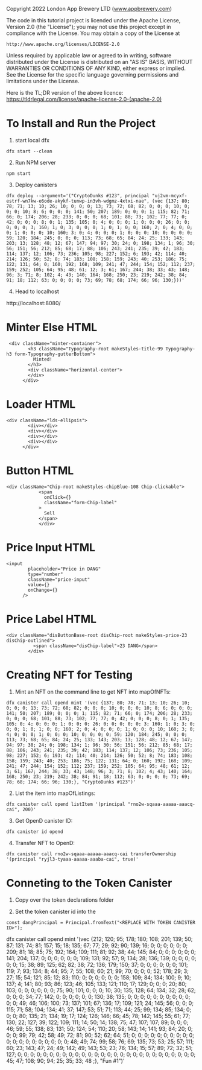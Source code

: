 Copyright 2022 London App Brewery LTD (www.appbrewery.com)

The code in this tutorial project is licended under the Apache License, Version 2.0 (the "License");
you may not use this project except in compliance with the License.
You may obtain a copy of the License at

    http://www.apache.org/licenses/LICENSE-2.0

Unless required by applicable law or agreed to in writing, software
distributed under the License is distributed on an "AS IS" BASIS,
WITHOUT WARRANTIES OR CONDITIONS OF ANY KIND, either express or implied.
See the License for the specific language governing permissions and
limitations under the License.

Here is the TL;DR version of the above licence:
https://tldrlegal.com/license/apache-license-2.0-(apache-2.0)

# To Install and Run the Project

1. start local dfx

```
dfx start --clean
```

2. Run NPM server

```
npm start
```

3. Deploy canisters

```
dfx deploy --argument='("CryptoDunks #123", principal "uj2vm-mcyxf-estrf-wn7kw-e6ode-akykf-tunwp-in3vh-wdgmz-4xtxi-nae", (vec {137; 80; 78; 71; 13; 10; 26; 10; 0; 0; 0; 13; 73; 72; 68; 82; 0; 0; 0; 10; 0; 0; 0; 10; 8; 6; 0; 0; 0; 141; 50; 207; 189; 0; 0; 0; 1; 115; 82; 71; 66; 0; 174; 206; 28; 233; 0; 0; 0; 68; 101; 88; 73; 102; 77; 77; 0; 42; 0; 0; 0; 8; 0; 1; 135; 105; 0; 4; 0; 0; 0; 1; 0; 0; 0; 26; 0; 0; 0; 0; 0; 3; 160; 1; 0; 3; 0; 0; 0; 1; 0; 1; 0; 0; 160; 2; 0; 4; 0; 0; 0; 1; 0; 0; 0; 10; 160; 3; 0; 4; 0; 0; 0; 1; 0; 0; 0; 10; 0; 0; 0; 0; 59; 120; 184; 245; 0; 0; 0; 113; 73; 68; 65; 84; 24; 25; 133; 143; 203; 13; 128; 48; 12; 67; 147; 94; 97; 30; 24; 0; 198; 134; 1; 96; 30; 56; 151; 56; 212; 85; 68; 17; 88; 106; 243; 241; 235; 39; 42; 183; 114; 137; 12; 106; 73; 236; 105; 98; 227; 152; 6; 193; 42; 114; 40; 214; 126; 50; 52; 8; 74; 183; 108; 158; 159; 243; 40; 253; 186; 75; 122; 131; 64; 0; 160; 192; 168; 109; 241; 47; 244; 154; 152; 112; 237; 159; 252; 105; 64; 95; 48; 61; 12; 3; 61; 167; 244; 38; 33; 43; 148; 96; 3; 71; 8; 102; 4; 43; 140; 164; 168; 250; 23; 219; 242; 38; 84; 91; 18; 112; 63; 0; 0; 0; 0; 73; 69; 78; 68; 174; 66; 96; 130;}))'
```

4. Head to localhost

http://localhost:8080/

# Minter Else HTML

```
 <div className="minter-container">
        <h3 className="Typography-root makeStyles-title-99 Typography-h3 form-Typography-gutterBottom">
          Minted!
        </h3>
        <div className="horizontal-center">
        </div>
      </div>

```

# Loader HTML

```
<div className="lds-ellipsis">
        <div></div>
        <div></div>
        <div></div>
        <div></div>
      </div>
```

# Button HTML

```
<div className="Chip-root makeStyles-chipBlue-108 Chip-clickable">
            <span
              onClick={}
              className="form-Chip-label"
            >
              Sell
            </span>
            </div>
```

# Price Input HTML

```
<input
        placeholder="Price in DANG"
        type="number"
        className="price-input"
        value={}
        onChange={}
      />
```

# Price Label HTML

```
<div className="disButtonBase-root disChip-root makeStyles-price-23 disChip-outlined">
          <span className="disChip-label">23 DANG</span>
        </div>
```

# Creating NFT for Testing

1. Mint an NFT on the command line to get NFT into mapOfNFTs:

```
dfx canister call opend mint '(vec {137; 80; 78; 71; 13; 10; 26; 10; 0; 0; 0; 13; 73; 72; 68; 82; 0; 0; 0; 10; 0; 0; 0; 10; 8; 6; 0; 0; 0; 141; 50; 207; 189; 0; 0; 0; 1; 115; 82; 71; 66; 0; 174; 206; 28; 233; 0; 0; 0; 68; 101; 88; 73; 102; 77; 77; 0; 42; 0; 0; 0; 8; 0; 1; 135; 105; 0; 4; 0; 0; 0; 1; 0; 0; 0; 26; 0; 0; 0; 0; 0; 3; 160; 1; 0; 3; 0; 0; 0; 1; 0; 1; 0; 0; 160; 2; 0; 4; 0; 0; 0; 1; 0; 0; 0; 10; 160; 3; 0; 4; 0; 0; 0; 1; 0; 0; 0; 10; 0; 0; 0; 0; 59; 120; 184; 245; 0; 0; 0; 113; 73; 68; 65; 84; 24; 25; 133; 143; 203; 13; 128; 48; 12; 67; 147; 94; 97; 30; 24; 0; 198; 134; 1; 96; 30; 56; 151; 56; 212; 85; 68; 17; 88; 106; 243; 241; 235; 39; 42; 183; 114; 137; 12; 106; 73; 236; 105; 98; 227; 152; 6; 193; 42; 114; 40; 214; 126; 50; 52; 8; 74; 183; 108; 158; 159; 243; 40; 253; 186; 75; 122; 131; 64; 0; 160; 192; 168; 109; 241; 47; 244; 154; 152; 112; 237; 159; 252; 105; 64; 95; 48; 61; 12; 3; 61; 167; 244; 38; 33; 43; 148; 96; 3; 71; 8; 102; 4; 43; 140; 164; 168; 250; 23; 219; 242; 38; 84; 91; 18; 112; 63; 0; 0; 0; 0; 73; 69; 78; 68; 174; 66; 96; 130;}, "CryptoDunks #123")'
```

2. List the item into mapOfListings:

```
dfx canister call opend listItem '(principal "rno2w-sqaaa-aaaaa-aaacq-cai", 200)'
```

3. Get OpenD canister ID:

```
dfx canister id opend
```

4. Transfer NFT to OpenD:

```
dfx canister call rno2w-sqaaa-aaaaa-aaacq-cai transferOwnership '(principal "ryjl3-tyaaa-aaaaa-aaaba-cai", true)'
```

# Conneting to the Token Canister

1. Copy over the token declarations folder

2. Set the token canister id into the <REPLACE WITH TOKEN CANISTER ID>

```
const dangPrincipal = Principal.fromText("<REPLACE WITH TOKEN CANISTER ID>");
```
dfx canister call opend mint '(vec {212; 120; 95; 178; 180; 108; 201; 139; 50; 87; 131; 74; 81; 157; 15; 18; 135; 67; 77; 29; 92; 90; 139; 16; 0; 0; 0; 0; 0; 0; 209; 81; 18; 85; 75; 192; 164; 109; 111; 81; 92; 38; 44; 145; 84; 0; 0; 0; 0; 0; 0; 141; 204; 137; 0; 0; 0; 0; 0; 0; 109; 131; 92; 57; 9; 134; 28; 136; 139; 0; 0; 0; 0; 0; 0; 15; 38; 89; 125; 62; 82; 38; 72; 136; 179; 150; 37; 0; 0; 0; 0; 0; 0; 101; 119; 7; 93; 134; 8; 44; 95; 7; 55; 108; 60; 21; 99; 70; 0; 0; 0; 52; 178; 29; 3; 27; 15; 54; 121; 85; 12; 83; 110; 0; 0; 0; 0; 0; 0; 158; 109; 84; 134; 100; 9; 10; 137; 4; 141; 80; 93; 86; 123; 46; 105; 133; 121; 110; 17; 129; 0; 0; 0; 20; 80; 103; 0; 0; 0; 0; 0; 0; 75; 90; 101; 0; 0; 0; 10; 30; 135; 128; 64; 134; 32; 28; 62; 0; 0; 0; 34; 77; 142; 0; 0; 0; 0; 0; 0; 130; 38; 135; 0; 0; 0; 0; 0; 0; 0; 0; 0; 0; 0; 0; 49; 46; 106; 100; 73; 137; 101; 67; 136; 17; 109; 121; 24; 145; 56; 0; 0; 0; 115; 71; 58; 104; 134; 41; 37; 147; 53; 51; 71; 113; 44; 25; 99; 134; 85; 134; 0; 0; 0; 80; 135; 21; 134; 19; 17; 124; 126; 146; 66; 45; 78; 142; 145; 55; 61; 77; 130; 22; 127; 39; 122; 109; 111; 14; 50; 14; 138; 75; 47; 107; 107; 89; 0; 0; 0; 46; 59; 55; 138; 83; 131; 50; 124; 54; 110; 20; 58; 143; 14; 141; 93; 84; 20; 0; 0; 0; 99; 79; 42; 58; 49; 72; 81; 90; 52; 62; 64; 51; 0; 0; 0; 0; 0; 0; 0; 0; 0; 0; 0; 0; 0; 0; 0; 0; 0; 0; 0; 0; 48; 49; 74; 99; 58; 76; 69; 135; 73; 53; 25; 57; 111; 60; 23; 143; 47; 24; 49; 142; 49; 143; 53; 23; 76; 134; 15; 57; 89; 72; 32; 51; 127; 0; 0; 0; 0; 0; 0; 0; 0; 0; 0; 0; 0; 0; 0; 0; 0; 0; 0; 0; 0; 0; 0; 0; 0; 0; 0; 0; 0; 45; 47; 108; 90; 94; 25; 35; 33; 48
;}, "Fun #1")'